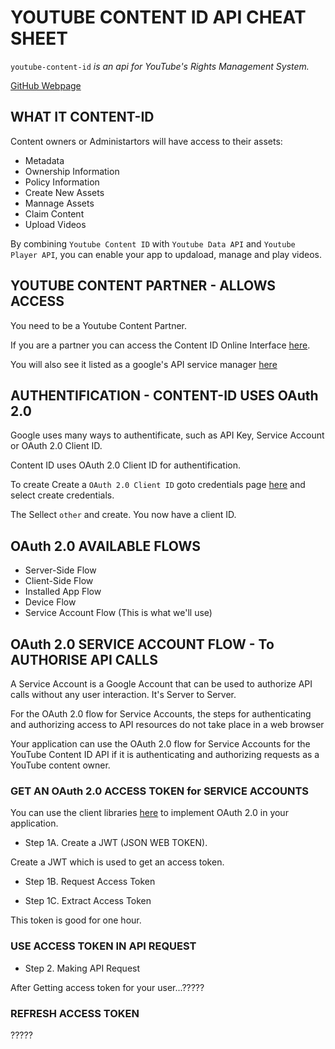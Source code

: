 # YOUTUBE CONTENT ID API CHEAT SHEET

`youtube-content-id` _is an api for YouTube's Rights Management System._

[GitHub Webpage](https://jeffdecola.github.io/my-cheat-sheets/)

## WHAT IT CONTENT-ID

Content owners or Administartors will have access to their assets:

* Metadata
* Ownership Information
* Policy Information
* Create New Assets
* Mannage Assets
* Claim Content
* Upload Videos

By combining `Youtube Content ID` with `Youtube Data API` and `Youtube Player API`,
you can enable your app to updaload, manage and play videos.

## YOUTUBE CONTENT PARTNER - ALLOWS ACCESS

You need to be a Youtube Content Partner.

If you are a partner you can access the Content ID Online Interface
[here](https://www.youtube.com/content_id?o=U).

You will also see it listed as a google's API service manager
[here](https://console.developers.google.com/apis/dashboard)

## AUTHENTIFICATION - CONTENT-ID USES OAuth 2.0

Google uses many ways to authentificate, such as API Key,  Service Account or
OAuth 2.0 Client ID.

Content ID uses OAuth 2.0 Client ID for authentification.

To create Create a `OAuth 2.0 Client ID` goto credentials page
[here](https://console.developers.google.com/projectselector/apis/credentials)
and select create credentials.

The Sellect `other` and create.  You now have a client ID.

## OAuth 2.0 AVAILABLE FLOWS

* Server-Side Flow
* Client-Side Flow
* Installed App Flow
* Device Flow
* Service Account Flow (This is what we'll use)

## OAuth 2.0 SERVICE ACCOUNT FLOW - To AUTHORISE API CALLS

A Service Account is a Google Account that can be used to
authorize API calls without any user interaction. It's Server to Server.

For the OAuth 2.0 flow for Service Accounts, the steps for authenticating
and authorizing access to API resources do not take place in a web browser

Your application can use the OAuth 2.0 flow for Service Accounts
for the YouTube Content ID API if it is authenticating and authorizing
requests as a YouTube content owner.

### GET AN OAuth 2.0 ACCESS TOKEN for SERVICE ACCOUNTS

You can use the client libraries [here](https://github.com/google/google-api-go-client)
to implement OAuth 2.0 in your application.

* Step 1A. Create a JWT (JSON WEB TOKEN).

Create a JWT which is used to get an access token.

* Step 1B. Request Access Token

* Step 1C. Extract Access Token

This token is good for one hour.

### USE ACCESS TOKEN IN API REQUEST

* Step 2. Making API Request

After Getting access token for your user...?????

### REFRESH ACCESS TOKEN

?????










